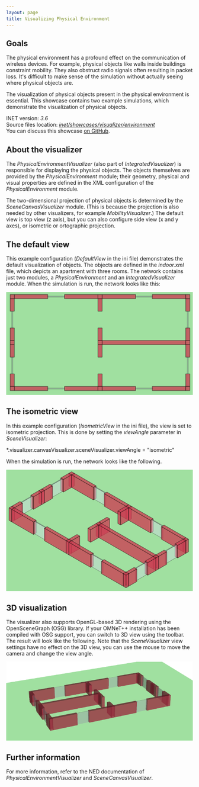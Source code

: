 ```yaml
---
layout: page
title: Visualizing Physical Environment
---
```


Goals
-----

The physical environment has a profound effect on the communication of
wireless devices. For example, physical objects like walls inside
buildings constraint mobility. They also obstruct radio signals often
resulting in packet loss. It's difficult to make sense of the simulation
without actually seeing where physical objects are.

The visualization of physical objects present in the physical
environment is essential. This showcase contains two example
simulations, which demonstrate the visualization of physical objects.

INET version: <var>3.6</var><br>
Source files location: <a href="https://github.com/inet-framework/inet-showcases/tree/master/visualizer/environment" target="_blank"><var>inet/showcases/visualizer/environment</var></a>
<br/>You can discuss this showcase <a href="https://github.com/inet-framework/inet-showcases/issues/5" target="_blank">on GitHub</a>.

About the visualizer
--------------------

The <var>PhysicalEnvironmentVisualizer</var> (also part of
<var>IntegratedVisualizer</var>) is responsible for displaying the
physical objects. The objects themselves are provided by the
<var>PhysicalEnvironment</var> module; their geometry, physical and
visual properties are defined in the XML configuration of the
<var>PhysicalEnvironment</var> module.

The two-dimensional projection of physical objects is determined by the
<var>SceneCanvasVisualizer</var> module. (This is because the projection
is also needed by other visualizers, for example
<var>MobilityVisualizer</var>.) The default view is top view (z axis),
but you can also configure side view (x and y axes), or isometric or
ortographic projection.

The default view
----------------

This example configuration (<var>DefaultView</var> in the ini file)
demonstrates the default visualization of objects. The objects are
defined in the <var>indoor.xml</var> file, which depicts an apartment
with three rooms. The network contains just two modules, a
<var>PhysicalEnvironment</var> and an <var>IntegratedVisualizer</var>
module. When the simulation is run, the network looks like this:

<img class="screen" src="default.png">

The isometric view
------------------

In this example configuration (<var>IsometricView</var> in the ini
file), the view is set to isometric projection. This is done by setting
the <var>viewAngle</var> parameter in <var>SceneVisualizer</var>:

<p><div class="snippet">
*.visualizer.canvasVisualizer.sceneVisualizer.viewAngle = "isometric"
</div></p>

When the simulation is run, the network looks like the following.

<img class="screen" src="isometric.png">

3D visualization
----------------

The visualizer also supports OpenGL-based 3D rendering using the
OpenSceneGraph (OSG) library. If your OMNeT++ installation has been
compiled with OSG support, you can switch to 3D view using the toolbar.
The result will look like the following. Note that the
<var>SceneVisualizer</var> view settings have no effect on the 3D view,
you can use the mouse to move the camera and change the view angle.

<img class="screen" src="3d.png">

Further information
-------------------

For more information, refer to the NED documentation of
<var>PhysicalEnvironmentVisualizer</var> and
<var>SceneCanvasVisualizer</var>.
